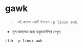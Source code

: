 # gawk

> এই কমান্ড একটি উপনাম `-p linux awk`.

- মূল কমান্ডের জন্য ডকুমেন্টেশন দেখুন:

`tldr -p linux awk`
